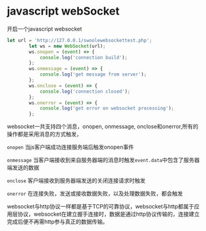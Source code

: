 # javascript webSocket

开启一个javascript websocket

```javascript
let url = 'http://127.0.0.1/swoolewebsockettest.php';
        let ws = new WebSocket(url);
        ws.onopen = (event) => {
            console.log('connection build');
        };
        ws.onmessage = (event) => {
            console.log('get message from server');
        };
        ws.onclose = (event) => {
            console.log('connection closed');
        };
        ws.onerror = (event) => {
            console.log('get error on websocket processing');
        };
```

websocket一共支持四个消息，onopen, onmessage, onclose和onerror,所有的操作都是采用消息的方式触发，

``onopen``  当js客户端成功连接服务端后触发onopen事件

``onmessage`` 当客户端接收到来自服务器端的消息时触发``event.data``中包含了服务器端发送的数据

``onclose`` 客户端接收到服务器端发送的关闭连接请求时触发

``onerror`` 在连接失败，发送或接收数据失败，以及处理数据失败，都会触发

websocket与http协议一样都是基于TCP的可靠协议，websocket与http都属于应用层协议，websocket在建立握手连接时，数据是通过http协议传输的，连接建立完成后便不再需http参与真正的数据传输。
